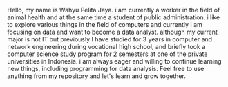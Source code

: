 Hello, my name is Wahyu Pelita Jaya. i am currently a worker in the field of animal health and at the same time a student of public administration. i like to explore various things in the field of computers and currently I am focusing on data and want to become a data analyst. although my current major is not IT but previously I have studied for 3 years in computer and network engineering during vocational high school, and briefly took a computer science study program for 2 semesters at one of the private universities in Indonesia. i am always eager and willing to continue learning new things, including programming for data analysis. Feel free to use anything from my repository and let's learn and grow together.

